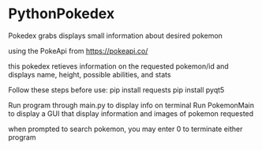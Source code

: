 # PythonPokedex
 Pokedex grabs displays small information about desired pokemon

using the PokeApi from https://pokeapi.co/ 

this pokedex retieves information on the requested pokemon/id and displays name, height, possible abilities, and stats


Follow these steps before use:
    pip install requests
    pip install pyqt5


Run program through main.py to display info on terminal 
Run PokemonMain to display a GUI that display information and images of pokemon requested

when prompted to search pokemon, you may enter 0 to terminate either program
 
